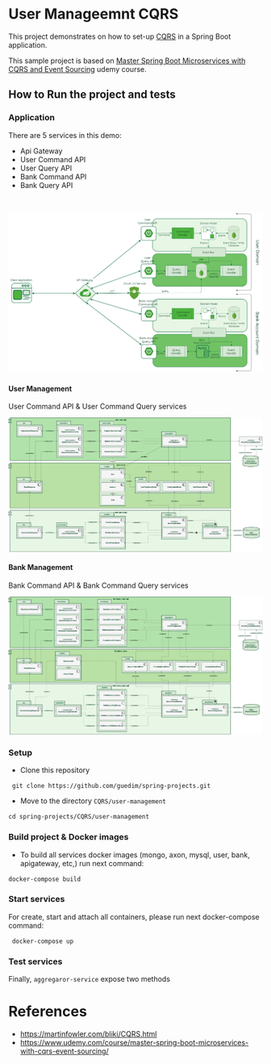 # User Manageemnt CQRS

This project demonstrates on how to set-up [CQRS](https://martinfowler.com/bliki/CQRS.html) in a Spring Boot application.

This sample project is based on [Master Spring Boot Microservices with CQRS and Event Sourcing](https://www.udemy.com/course/master-spring-boot-microservices-with-cqrs-event-sourcing/) udemy course.



## How to Run the project and tests

### Application

There are 5 services in this demo:

- Api Gateway
- User Command API
- User Query API
- Bank Command API
- Bank Query API

<br/>

![Services](./user-management.png "Services flow")


#### User Management

User Command API & User Command Query services

![User Management ](./user.png " User services flow")


#### Bank Management

Bank Command API & Bank Command Query services

![Account Management ](./account.png "Account services flow")

### Setup

- Clone this repository 

```
 git clone https://github.com/guedim/spring-projects.git
```

- Move to the directory `CQRS/user-management`

```
cd spring-projects/CQRS/user-management
```

### Build project & Docker images

- To build all services docker images (mongo, axon, mysql, user, bank, apigateway, etc,) run next command:
 
```
docker-compose build
```


### Start services 

For create, start and attach all containers, please run next docker-compose command:

```
 docker-compose up
```

### Test services

Finally, ``aggregaror-service`` expose two methods


# References

- https://martinfowler.com/bliki/CQRS.html
- https://www.udemy.com/course/master-spring-boot-microservices-with-cqrs-event-sourcing/